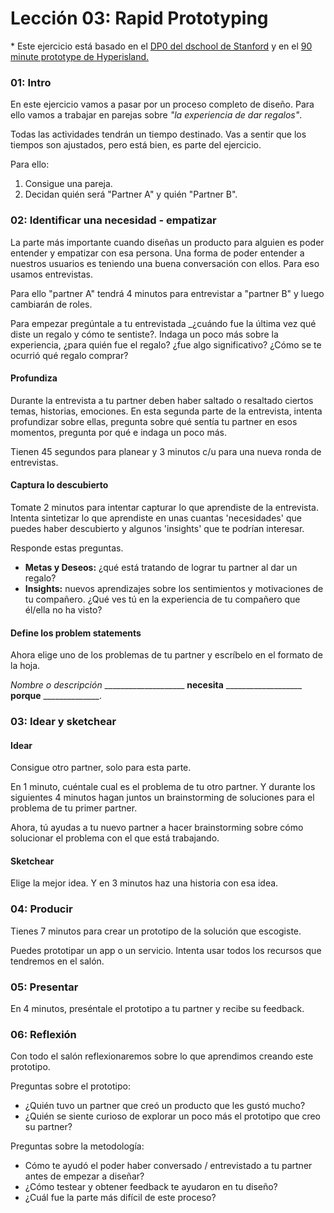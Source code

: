 # Lección 03: Rapid Prototyping

\* Este ejercicio está basado en el [DP0 del dschool de Stanford](https://static1.squarespace.com/static/57c6b79629687fde090a0fdd/t/5899326a86e6c0878c6e63f1/1486434929824/crashcourseplaybookfinal3-1-120302015105-phpapp02.pdf) y en el [90 minute prototype de Hyperisland.](http://toolbox.hyperisland.com/90-minute-prototypes)

### 01: Intro

En este ejercicio vamos a pasar por un proceso completo de diseño. Para ello vamos a trabajar en parejas sobre _"la experiencia de dar regalos"_.

Todas las actividades tendrán un tiempo destinado. Vas a sentir que los tiempos son ajustados, pero está bien, es parte del ejercicio.

Para ello:

1. Consigue una pareja.  
2. Decidan quién será "Partner A"  y quién "Partner B".



### 02: Identificar una necesidad - empatizar

La parte más importante cuando diseñas un producto para alguien es poder entender y empatizar con esa persona. Una forma de poder entender a nuestros usuarios es teniendo una buena conversación con ellos. Para eso usamos entrevistas. 

Para ello "partner A" tendrá 4 minutos para entrevistar a "partner B" y luego cambiarán de roles. 

Para empezar pregúntale a tu entrevistada _¿cuándo fue la última vez qué diste un regalo y cómo te sentiste?. Indaga un poco más sobre la experiencia, ¿para quién fue el regalo? ¿fue algo significativo? ¿Cómo se te ocurrió qué regalo comprar?

#### Profundiza

Durante la entrevista a tu partner deben haber saltado o resaltado ciertos temas, historias, emociones. En esta segunda parte de la entrevista, intenta profundizar sobre ellas, pregunta sobre qué sentía tu partner en esos momentos, pregunta por qué e indaga un poco más. 

Tienen 45 segundos para planear y 3 minutos c/u para una nueva ronda de entrevistas.


#### Captura lo descubierto

Tomate 2 minutos para intentar capturar lo que aprendiste de la entrevista. Intenta sintetizar lo que aprendiste en unas cuantas 'necesidades' que puedes haber descubierto y algunos 'insights' que te podrían interesar.

Responde estas preguntas.

* **Metas y Deseos:** ¿qué está tratando de lograr tu partner al dar un regalo?
* **Insights:** nuevos aprendizajes sobre los sentimientos y motivaciones de tu compañero. ¿Qué ves tú en la experiencia de tu compañero que él/ella no ha visto?



#### Define los problem statements

Ahora elige uno de los problemas de tu partner y escríbelo en el formato de la hoja.

_Nombre o descripción_ ____________________ **necesita** ___________________ **porque** ______________. 

### 03: Idear y sketchear

#### Idear 

Consigue otro partner, solo para esta parte. 

En 1 minuto, cuéntale cual es el problema de tu otro partner. Y durante los siguientes 4 minutos hagan juntos un brainstorming de soluciones para el problema de tu primer partner. 

Ahora, tú ayudas a tu nuevo partner a hacer brainstorming sobre cómo solucionar el problema con el que está trabajando. 

#### Sketchear 

Elige la mejor idea. Y en 3 minutos haz una historia con esa idea. 

### 04: Producir

Tienes 7 minutos para crear un prototipo de la solución que escogiste.

Puedes prototipar un app o un servicio. Intenta usar todos los recursos que tendremos en el salón.

### 05: Presentar

En 4 minutos, preséntale el prototipo a tu partner y recibe su feedback. 

### 06: Reflexión

Con todo el salón reflexionaremos sobre lo que aprendimos creando este prototipo.

Preguntas sobre el prototipo: 

* ¿Quién tuvo un partner que creó un producto que les gustó mucho?
* ¿Quién se siente curioso de explorar un poco más el prototipo que creo su partner?

Preguntas sobre la metodología:


* Cómo te ayudó el poder haber conversado / entrevistado a tu partner antes de empezar a diseñar?
* ¿Cómo testear y obtener feedback te ayudaron en tu diseño?
* ¿Cuál fue la parte más difícil de este proceso? 
